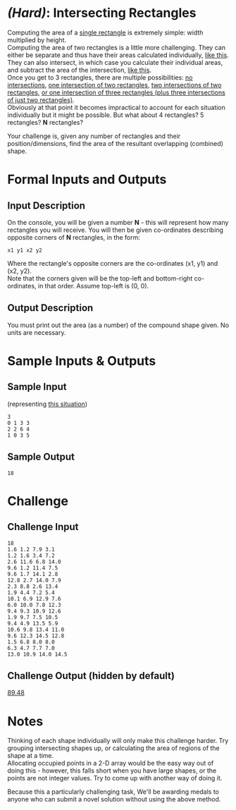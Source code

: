 # [](#HardIcon) _(Hard)_: Intersecting Rectangles

Computing the area of a [single rectangle](http://i.imgur.com/0W5Oiav.png) is extremely simple: width multiplied by height.  
Computing the area of two rectangles is a little more challenging. They can either be separate and thus have their areas calculated individually, [like this](http://i.imgur.com/IefYcFj.png). They can also intersect, in which case you calculate their individual areas, and subtract the area of the intersection, [like this](http://i.imgur.com/6GzHGrh.png).  
Once you get to 3 rectangles, there are multiple possibilities: [no intersections](http://i.imgur.com/Ja2TUMv.png), [one intersection of two rectangles](http://i.imgur.com/OgYPfxG.png), [two intersections of two rectangles](http://i.imgur.com/orCodUz.png), [or one intersection of three rectangles (plus three intersections of just two rectangles)](http://i.imgur.com/xW1E588.png).  
Obviously at that point it becomes impractical to account for each situation individually but it might be possible. But what about 4 rectangles? 5 rectangles? **N** rectangles?

Your challenge is, given any number of rectangles and their position/dimensions, find the area of the resultant overlapping (combined) shape.

# Formal Inputs and Outputs

## Input Description

On the console, you will be given a number **N** - this will represent how many rectangles you will receive. You will then be given co-ordinates describing opposite corners of **N** rectangles, in the form:

    x1 y1 x2 y2
    
Where the rectangle's opposite corners are the co-ordinates (x1, y1) and (x2, y2).  
Note that the corners given will be the top-left and bottom-right co-ordinates, in that order. Assume top-left is (0, 0).

## Output Description

You must print out the area (as a number) of the compound shape given. No units are necessary.

# Sample Inputs & Outputs

## Sample Input

(representing [this situation](http://i.imgur.com/l2xVFOi.png))

	3
	0 1 3 3
	2 2 6 4
	1 0 3 5

## Sample Output

	18

# Challenge

## Challenge Input

	18
	1.6 1.2 7.9 3.1
	1.2 1.6 3.4 7.2
	2.6 11.6 6.8 14.0
	9.6 1.2 11.4 7.5
	9.6 1.7 14.1 2.8
	12.8 2.7 14.0 7.9
	2.3 8.8 2.6 13.4
	1.9 4.4 7.2 5.4
	10.1 6.9 12.9 7.6
	6.0 10.0 7.8 12.3
	9.4 9.3 10.9 12.6
	1.9 9.7 7.5 10.5
	9.4 4.9 13.5 5.9
	10.6 9.8 13.4 11.0
	9.6 12.3 14.5 12.8
	1.5 6.8 8.0 8.0
	6.3 4.7 7.7 7.0
	13.0 10.9 14.0 14.5
	
## Challenge Output (hidden by default)

[89.48](/spoiler)
	
# Notes

Thinking of each shape individually will only make this challenge harder. Try grouping intersecting shapes up, or calculating the area of regions of the shape at a time.  
Allocating occupied points in a 2-D array would be the easy way out of doing this - however, this falls short when you have large shapes, or the points are not integer values. Try to come up with another way of doing it.

Because this a particularly challenging task, We'll be awarding medals to anyone who can submit a novel solution without using the above method.